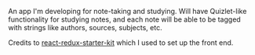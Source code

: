 An app I'm developing for note-taking and studying. Will have Quizlet-like functionality for studying notes, and each note will be able to be tagged with strings like authors, sources, subjects, etc.

Credits to [react-redux-starter-kit](https://github.com/davezuko/react-redux-starter-kit) which I used to set up the front end.
